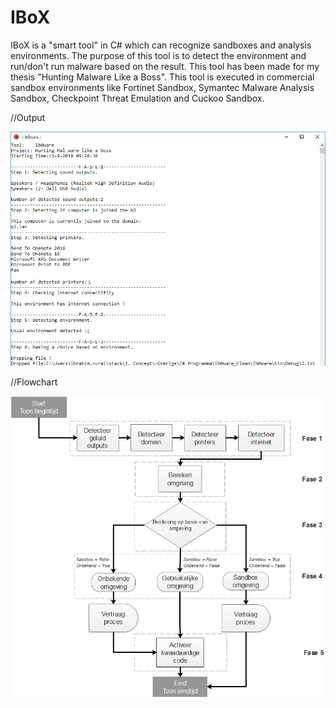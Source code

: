 # IBoX
IBoX is a "smart tool" in C# which can recognize sandboxes and analysis environments. The purpose of this tool is to detect the environment and run/don't run malware based on the result. This tool has been made for my thesis "Hunting Malware Like a Boss". This tool is executed in commercial sandbox environments like Fortinet Sandbox, Symantec Malware Analysis Sandbox, Checkpoint Threat Emulation and Cuckoo Sandbox.

//Output

![alt text](https://github.com/ib0ware/IBoX/blob/master/IBoX-output.png)


//Flowchart

![alt text](https://github.com/ib0ware/IBoX/blob/master/FlowChart-IBoX.png)
